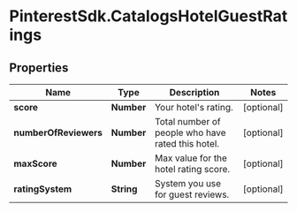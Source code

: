 # PinterestSdk.CatalogsHotelGuestRatings

## Properties

Name | Type | Description | Notes
------------ | ------------- | ------------- | -------------
**score** | **Number** | Your hotel&#39;s rating. | [optional] 
**numberOfReviewers** | **Number** | Total number of people who have rated this hotel. | [optional] 
**maxScore** | **Number** | Max value for the hotel rating score. | [optional] 
**ratingSystem** | **String** | System you use for guest reviews. | [optional] 


